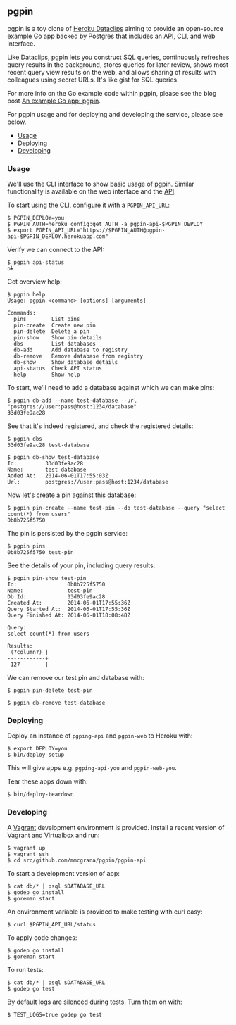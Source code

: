 ## pgpin

pgpin is a toy clone of [Heroku Dataclips](https://dataclips.heroku.com)
aiming to provide an open-source example Go app backed by
Postgres that includes an API, CLI, and web interface.

Like Dataclips, pgpin lets you construct SQL queries,
continuously refreshes query results in the background,
stores queries for later review, shows most recent query
view results on the web, and allows sharing of results with
colleagues using secret URLs. It's like gist for SQL
queries.

For more info on the Go example code within pgpin, please
see the blog post [An example Go app: pgpin](https://mmcgrana.github.io/posts/2014-06-example-go-app-pgpin.html).

For pgpin usage and for deploying and developing the
service, please see below.

* [Usage](#usage)
* [Deploying](#deploying)
* [Developing](#developing)

### Usage

We'll use the CLI interface to show basic usage of pgpin.
Similar functionality is available on the web interface and
the [API](api-docs).

To start using the CLI, configure it with a `PGPIN_API_URL`:

```console
$ PGPIN_DEPLOY=you
$ PGPIN_AUTH=heroku config:get AUTH -a pgpin-api-$PGPIN_DEPLOY
$ export PGPIN_API_URL="https://$PGPIN_AUTH@pgpin-api-$PGPIN_DEPLOY.herokuapp.com"
```

Verify we can connect to the API:

```console
$ pgpin api-status
ok
```

Get overview help:

```console
$ pgpin help
Usage: pgpin <command> [options] [arguments]

Commands:
  pins        List pins
  pin-create  Create new pin
  pin-delete  Delete a pin
  pin-show    Show pin details
  dbs         List databases
  db-add      Add database to registry
  db-remove   Remove database from registry
  db-show     Show database details
  api-status  Check API status
  help        Show help
```

To start, we'll need to add a database against which we can
make pins:

```console
$ pgpin db-add --name test-database --url "postgres://user:pass@host:1234/database"
33d03fe9ac28
```

See that it's indeed registered, and check the registered
details:

```console
$ pgpin dbs
33d03fe9ac28 test-database

$ pgpin db-show test-database
Id:         33d03fe9ac28
Name:       test-database
Added At:   2014-06-01T17:55:03Z
Url:        postgres://user:pass@host:1234/database
```

Now let's create a pin against this database:

```console
$ pgpin pin-create --name test-pin --db test-database --query "select count(*) from users"
0b8b725f5750
```

The pin is persisted by the pgpin service:

```console
$ pgpin pins
0b8b725f5750 test-pin
```

See the details of your pin, including query results:

```console
$ pgpin pin-show test-pin
Id:                0b8b725f5750
Name:              test-pin
Db Id:             33d03fe9ac28
Created At:        2014-06-01T17:55:36Z
Query Started At:  2014-06-01T17:55:36Z
Query Finished At: 2014-06-01T18:08:48Z

Query:
select count(*) from users

Results:
 (?column?) |
------------+
 127        |
```

We can remove our test pin and database with:

```console
$ pgpin pin-delete test-pin

$ pgpin db-remove test-database
```

### Deploying

Deploy an instance of `pgping-api` and `pgpin-web` to Heroku
with:

```console
$ export DEPLOY=you
$ bin/deploy-setup
```

This will give apps e.g. `pgping-api-you` and
`pgpin-web-you`.

Tear these apps down with:

```console
$ bin/deploy-teardown
```

### Developing

A [Vagrant](http://www.vagrantup.com/) development
environment is provided. Install a recent version of Vagrant
and Virtualbox and run:

```console
$ vagrant up
$ vagrant ssh
$ cd src/github.com/mmcgrana/pgpin/pgpin-api
```

To start a development version of app:

```console
$ cat db/* | psql $DATABASE_URL
$ godep go install
$ goreman start
```

An environment variable is provided to make testing with
curl easy:

```console
$ curl $PGPIN_API_URL/status
```

To apply code changes:

```console
$ godep go install
$ goreman start
```

To run tests:

```console
$ cat db/* | psql $DATABASE_URL
$ godep go test
```

By default logs are silenced during tests. Turn them on
with:

```console
$ TEST_LOGS=true godep go test
```
